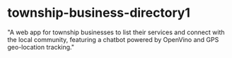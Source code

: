 # township-business-directory1
"A web app for township businesses to list their services and connect with the local community, featuring a chatbot powered by OpenVino and GPS geo-location tracking."
